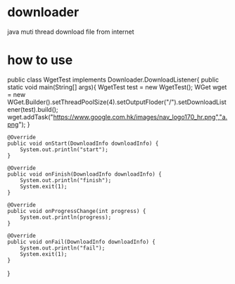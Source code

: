 downloader
==========

java muti thread download file from internet


how to use
==========
  public class WgetTest implements Downloader.DownloadListener{
  	public static void main(String[] args){
  		WgetTest test = new WgetTest();
  		WGet wget = new WGet.Builder().setThreadPoolSize(4).setOutputFloder("/").setDownloadListener(test).build();
  		wget.addTask("https://www.google.com.hk/images/nav_logo170_hr.png","a.png");
  	}
  
  	@Override
  	public void onStart(DownloadInfo downloadInfo) {
  		System.out.println("start");
  	}
  
  	@Override
  	public void onFinish(DownloadInfo downloadInfo) {
  		System.out.println("finish");
  		System.exit(1);
  	}
  
  	@Override
  	public void onProgressChange(int progress) {
  		System.out.println(progress);
  	}
  
  	@Override
  	public void onFail(DownloadInfo downloadInfo) {
  		System.out.println("fail");
  		System.exit(1);
  	}
  }
